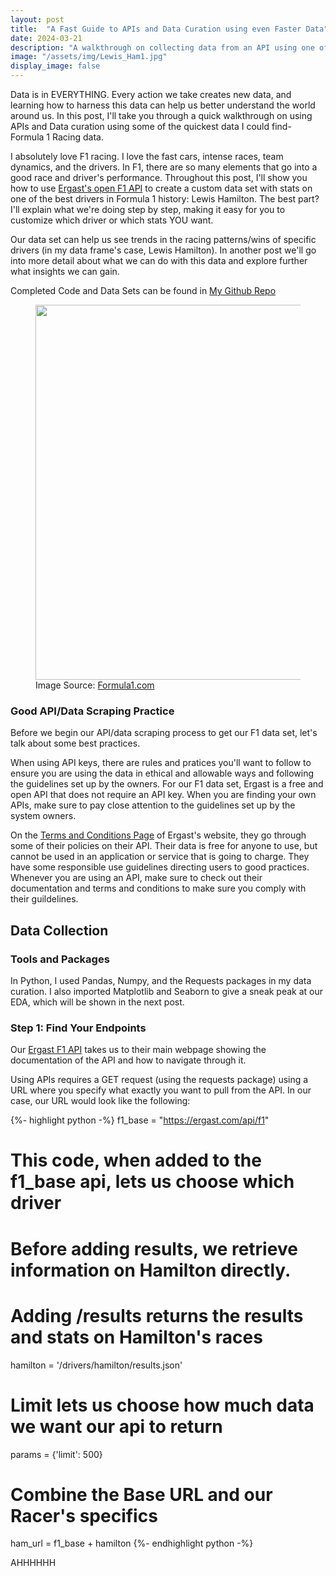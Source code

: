 ```yaml
---
layout: post
title:  "A Fast Guide to APIs and Data Curation using even Faster Data"
date: 2024-03-21
description: "A walkthrough on collecting data from an API using one of the most iconic F1 drivers: Lewis Hamilton"
image: "/assets/img/Lewis_Ham1.jpg"
display_image: false
---
```

<p class="intro"><span class="dropcap">D</span>ata is in EVERYTHING. Every action we take creates new data, and learning how to harness this data can help us better understand the world around us. In this post, I'll take you through a quick walkthrough on using APIs and Data curation using some of the quickest data I could find- Formula 1 Racing data.

I absolutely love F1 racing. I love the fast cars, intense races, team dynamics, and the drivers. In F1, there are so many elements that go into a good race and driver's performance. Throughout this post, I'll show you how to use <a href = 'https://ergast.com/mrd/' target ="_blank">Ergast's open F1 API</a> to create a custom data set with stats on one of the best drivers in Formula 1 history: Lewis Hamilton. The best part? I'll explain what we're doing step by step, making it easy for you to customize which driver or which stats YOU want. 

Our data set can help us see trends in the racing patterns/wins of specific drivers (in my data frame's case, Lewis Hamilton). In another post we'll go into more detail about what we can do with this data and explore further what insights we can gain.

Completed Code and Data Sets can be found in <a href = 'git@github.com:jessahal/data-scraping.git' target="_blank">My Github Repo</a>
</p>

<figure>
<img src="https://jessahal.github.io/blog/assets/img/Lewis_pic.avif" alt="" style="width:600px;"/>
<figcaption>Image Source: <a href="https://www.formula1.com/en/drivers/lewis-hamilton.html" target="_blank">Formula1.com</a>
</figcaption>
</figure>

### Good API/Data Scraping Practice

Before we begin our API/data scraping process to get our F1 data set, let's talk about some best practices. 

When using API keys, there are rules and pratices you'll want to follow to ensure you are using the data in ethical and allowable ways and following the guidelines set up by the owners. For our F1 data set, Ergast is a free and open API that does not require an API key. When you are finding your own APIs, make sure to pay close attention to the guidelines set up by the system owners. 

On the <a href = 'https://ergast.com/mrd/terms/' target ="_blank">Terms and Conditions Page</a> of Ergast's website, they go through some of their policies on their API. Their data is free for anyone to use, but cannot be used in an application or service that is going to charge. They have some responsible use guidelines directing users to good practices. Whenever you are using an API, make sure to check out their documentation and terms and conditions to make sure you comply with their guildelines. 

## Data Collection
### Tools and Packages

In Python, I used Pandas, Numpy, and the Requests packages in my data curation. I also imported Matplotlib and Seaborn to give a sneak peak at our EDA, which will be shown in the next post. 

### Step 1: Find Your Endpoints

Our <a href = 'https://ergast.com/mrd/' target ="_blank">Ergast F1 API</a> takes us to their main webpage showing the documentation of the API and how to navigate through it. 

Using APIs requires a GET request (using the requests package) using a URL where you specify what exactly you want to pull from the API. In our case, our URL would look like the following:

{%- highlight python -%}
f1_base = "https://ergast.com/api/f1"
# This code, when added to the f1_base api, lets us choose which driver
# Before adding results, we retrieve information on Hamilton directly. 
# Adding /results returns the results and stats on Hamilton's races
hamilton = '/drivers/hamilton/results.json'

# Limit lets us choose how much data we want our api to return
params = {'limit': 500}

# Combine the Base URL and our Racer's specifics
ham_url = f1_base + hamilton
{%- endhighlight python -%}

AHHHHHH